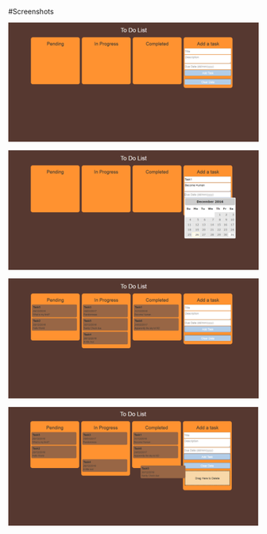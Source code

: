 #Screenshots

![alt text](https://github.com/SteffinRayen/legendary-dollop/blob/master/Projects/Beginner/Personal%20To%20Do%20List/Capture1.PNG "Welcome")

![alt text](https://github.com/SteffinRayen/legendary-dollop/blob/master/Projects/Beginner/Personal%20To%20Do%20List/Capture2.PNG "Adding Task")

![alt text](https://github.com/SteffinRayen/legendary-dollop/blob/master/Projects/Beginner/Personal%20To%20Do%20List/Capture3.PNG "Tasks Added")

![alt text](https://github.com/SteffinRayen/legendary-dollop/blob/master/Projects/Beginner/Personal%20To%20Do%20List/Capture4.png "Deleting Task")
